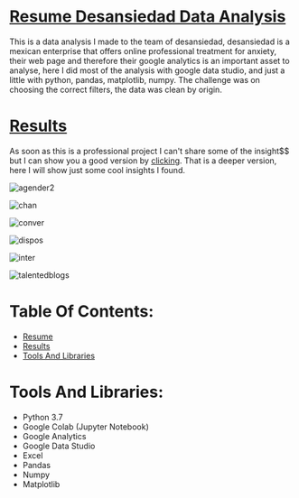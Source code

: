 # [Resume Desansiedad Data Analysis](#Table-Of-Contents)
This is a data analysis I made to the team of desansiedad, desansiedad is a mexican enterprise that offers online professional treatment for anxiety, their web page and therefore their google analytics is an important asset to analyse, here I did most of the analysis with google data studio, and just a little with python, pandas, matplotlib, numpy. The challenge was on choosing the correct filters, the data was clean by origin.

# [Results](#Table-Of-Contents)
As soon as this is a professional project I can't share some of the insight$$ but I can show you a good version by [clicking](https://datastudio.google.com/reporting/61f04c52-93e3-4ec5-969a-719304c32849/page/cyT9B). That is a deeper version, here I will show just some cool insights I found.

![agender2](https://user-images.githubusercontent.com/58957744/116299730-b11cfd00-a763-11eb-88ba-c638bab6b055.png)

![chan](https://user-images.githubusercontent.com/58957744/116299507-67ccad80-a763-11eb-88ab-f01310c06986.png)

![conver](https://user-images.githubusercontent.com/58957744/116299902-dc075100-a763-11eb-92af-6cf2bbeeb072.png)

![dispos](https://user-images.githubusercontent.com/58957744/116299509-68654400-a763-11eb-93d9-3a2ade076156.png)

![inter](https://user-images.githubusercontent.com/58957744/116300153-2d174500-a764-11eb-8e80-e619352ef71f.png)

![talentedblogs](https://user-images.githubusercontent.com/58957744/116299512-68fdda80-a763-11eb-88c2-c920ba94153f.png)


# Table Of Contents:
* [Resume](#Resume-Desansiedad-Data-Analysis)
* [Results](#Results)
* [Tools And Libraries](#Tools-And-Libraries)



# Tools And Libraries:
* Python 3.7
* Google Colab (Jupyter Notebook)
* Google Analytics
* Google Data Studio
* Excel
* Pandas
* Numpy
* Matplotlib
